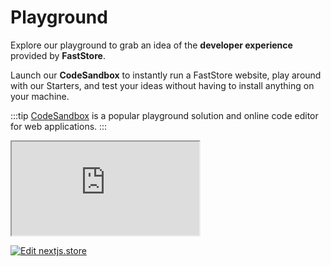 # Playground

Explore our playground to grab an idea of the **developer experience** provided by **FastStore**.

Launch our **CodeSandbox** to instantly run a FastStore website, play around with our Starters, and test your ideas without having to install anything on your machine.

:::tip
[CodeSandbox](https://codesandbox.io/) is a popular playground solution and online code editor for web applications.
:::

<iframe src="https://codesandbox.io/embed/nextjs-store-5q6d95?fontsize=14&hidenavigation=1&theme=dark&view=split"
     className="w-full h-96 overflow-hidden rounded"
     title="nextjs.store"
     allow="accelerometer; ambient-light-sensor; camera; encrypted-media; geolocation; gyroscope; hid; microphone; midi; payment; usb; vr; xr-spatial-tracking"
     sandbox="allow-forms allow-modals allow-popups allow-presentation allow-same-origin allow-scripts"
   ></iframe>


[![Edit nextjs.store](https://codesandbox.io/static/img/play-codesandbox.svg)](https://codesandbox.io/s/nextjs-store-5q6d95?fontsize=14&hidenavigation=1&theme=dark)